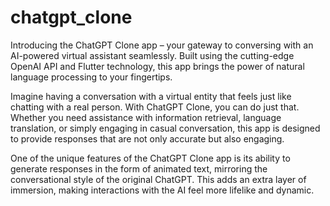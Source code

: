 # chatgpt_clone

Introducing the ChatGPT Clone app – your gateway to conversing with an AI-powered virtual assistant seamlessly. Built using the cutting-edge OpenAI API and Flutter technology, this app brings the power of natural language processing to your fingertips.

Imagine having a conversation with a virtual entity that feels just like chatting with a real person. With ChatGPT Clone, you can do just that. Whether you need assistance with information retrieval, language translation, or simply engaging in casual conversation, this app is designed to provide responses that are not only accurate but also engaging.

One of the unique features of the ChatGPT Clone app is its ability to generate responses in the form of animated text, mirroring the conversational style of the original ChatGPT. This adds an extra layer of immersion, making interactions with the AI feel more lifelike and dynamic.
